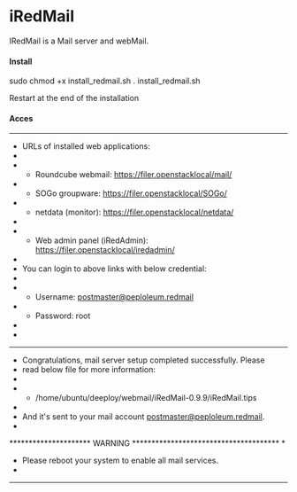 # iRedMail


IRedMail is a Mail server and webMail.

#### Install

sudo chmod +x install_redmail.sh
. install_redmail.sh


Restart at the end of the installation 

#### Acces

********************************************************************
* URLs of installed web applications:
*
* - Roundcube webmail: https://filer.openstacklocal/mail/
* - SOGo groupware: https://filer.openstacklocal/SOGo/
* - netdata (monitor): https://filer.openstacklocal/netdata/
*
* - Web admin panel (iRedAdmin): https://filer.openstacklocal/iredadmin/
*
* You can login to above links with below credential:
*
* - Username: postmaster@peploleum.redmail
* - Password: root
*
*
********************************************************************
* Congratulations, mail server setup completed successfully. Please
* read below file for more information:
*
*   - /home/ubuntu/deeploy/webmail/iRedMail-0.9.9/iRedMail.tips
*
* And it's sent to your mail account postmaster@peploleum.redmail.
*
********************* WARNING **************************************
*
* Please reboot your system to enable all mail services.
*
********************************************************************
